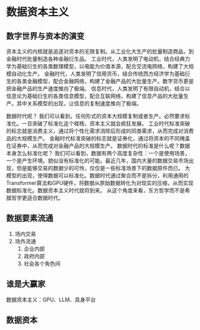 # 数据资本主义
## 数字世界与资本的演变

资本主义的内核就是追逐对资本的无限复制。从工业化大生产的批量制造商品，到金融时代批量制造各种金融衍生品。
工业时代，人类发明了电动机，结合经典力学为基础衍生的各类数理模型，以电能为价值本源，配合交流电网络，构建了大规模自动化生产。
金融时代，人类发明了信用货币，结合传统西方经济学为基础衍生的各类金融模型，配合金融网络，构建了金融产品的大批量生产。数字货币更是把金融产品的生产速度推向了极端。
信息时代，人类发明了有限自动机，结合以信息论为基础衍生的各类信息模型，配合互联网络，构建了信息产品的大批量生产。其中关系模型的出现，让信息的复制速度推向了极端。

数据时代呢？
我们可以看到，任何形式的资本大规模复制或者生产。必然要求标准化。一旦突破了标准化这个桎梏，资本主义就会疯狂发展。
工业时代标准突破的标志就是消费主义，通过将个性化需求消除后形成的同类需求，从而完成对消费品的大规模生产。
金融时代标准突破的标志就是证券化，通过将资本的不同掩盖在证券中，从而完成对金融产品的大规模生产。
数据时代的标准是什么呢？数据本身怎么标准化呢？
我们可以看到，数据有两个高度复杂性：一个是使用场景，一个是产生环境。貌似没有标准化的可能。最近几年，国内大量的数据交易市场出现，但是能够交易的数据少的可怜，仅仅是一些标准场景下的数据原件而已。
大模型的出现，使得数据可以标准化。数据时代通过聚合而不是拆分，利用通用的Transformer算法和GPU硬件，将数据从原始数据转化为对现实的压缩，从而实现数据标准化。数据资本主义时代就将到来。
从这个角度来看，东方哲学而不是希腊哲学更适合数据时代。
## 数据要素流通
1. 场内交易
2. 场外流通
    1. 企业内部
    2. 政府内部
    3. 社会各个角色间

## 谁是大赢家
数据资本主义：GPU、LLM、具身平台
## 数据资本
